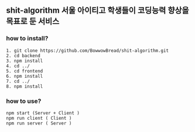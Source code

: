 ## shit-algorithm 서울 아이티고 학생들이 코딩능력 향상을 목표로 둔 서비스 
### how to install? 
```
1. git clone https://github.com/BowwowBread/shit-algorithm.git
2. cd backend
3. npm install 
4. cd ../
5. cd frontend 
6. npm install 
7. cd ../
8. npm install
```
### how to use?
```
npm start (Server + Client )
npm run client ( Client )
npm run server ( Server )
 ```
   